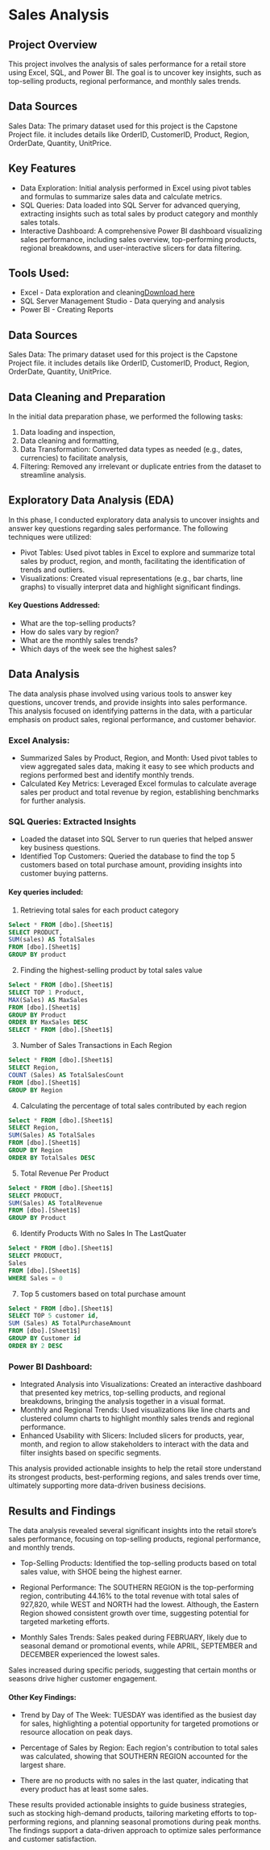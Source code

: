 # Sales Analysis

## Project Overview

This project involves the analysis of sales performance for a retail store using Excel, SQL, and Power BI. The goal is to uncover key insights, such as top-selling products, regional performance, and monthly sales trends.

## Data Sources

Sales Data: The primary dataset used for this project is the Capstone Project file. it includes details like OrderID, CustomerID, Product, Region, OrderDate, Quantity, UnitPrice.


## Key Features

- Data Exploration: Initial analysis performed in Excel using pivot tables and formulas to summarize sales data and calculate metrics.
- SQL Queries: Data loaded into SQL Server for advanced querying, extracting insights such as total sales by product category and monthly sales totals.
- Interactive Dashboard: A comprehensive Power BI dashboard visualizing sales performance, including sales overview, top-performing products, regional breakdowns, and user-interactive slicers for data filtering.
## Tools Used:

- Excel - Data exploration and cleaning[Download here](https://microsoft.com)
- SQL Server Management Studio - Data querying and analysis
- Power BI - Creating Reports


## Data Sources

Sales Data: The primary dataset used for this project is the Capstone Project file. it includes details like OrderID, CustomerID, Product, Region, OrderDate, Quantity, UnitPrice.

## Data Cleaning and Preparation

In the initial data preparation phase, we performed the following tasks:
1. Data loading and inspection,
2. Data cleaning and formatting,
3. Data Transformation: Converted data types as needed (e.g., dates, currencies) to facilitate analysis,
4. Filtering: Removed any irrelevant or duplicate entries from the dataset to streamline analysis.

## Exploratory Data Analysis (EDA)

In this phase, I conducted exploratory data analysis to uncover insights and answer key questions regarding sales performance. The following techniques were utilized:
- Pivot Tables: Used pivot tables in Excel to explore and summarize total sales by product, region, and month, facilitating the identification of trends and outliers.
- Visualizations: Created visual representations (e.g., bar charts, line graphs) to visually interpret data and highlight significant findings.

#### Key Questions Addressed:
  -  What are the top-selling products?
  -  How do sales vary by region?
  -  What are the monthly sales trends?
  -  Which days of the week see the highest sales?

 ## Data Analysis
 
The data analysis phase involved using various tools to answer key questions, uncover trends, and provide insights into sales performance. This analysis focused on identifying patterns in the data, with a particular emphasis on product sales, regional performance, and customer behavior.

### Excel Analysis:

- Summarized Sales by Product, Region, and Month: Used pivot tables to view aggregated sales data, making it easy to see which products and regions performed best and identify monthly trends.
- Calculated Key Metrics: Leveraged Excel formulas to calculate average sales per product and total revenue by region, establishing benchmarks for further analysis.
  
### SQL Queries: Extracted Insights
-  Loaded the dataset into SQL Server to run queries that helped answer key business questions.
-   Identified Top Customers: Queried the database to find the top 5 customers based on total purchase amount, providing insights into customer buying patterns.

#### Key queries included:

1.  Retrieving total sales for each product category
  
  ```sql
Select * FROM [dbo].[Sheet1$]
SELECT PRODUCT,
SUM(sales) AS TotalSales
FROM [dbo].[Sheet1$]
GROUP BY product
```
  
2.  Finding the highest-selling product by total sales value

```sql
Select * FROM [dbo].[Sheet1$]
SELECT TOP 1 Product,
MAX(Sales) AS MaxSales
FROM [dbo].[Sheet1$]
GROUP BY Product
ORDER BY MaxSales DESC
SELECT * FROM [dbo].[Sheet1$]
```

3.  Number of Sales Transactions in Each Region

```sql
Select * FROM [dbo].[Sheet1$]
SELECT Region,
COUNT (Sales) AS TotalSalesCount
FROM [dbo].[Sheet1$]
GROUP BY Region
```
  
4.  Calculating the percentage of total sales contributed by each region

  ```sql
  Select * FROM [dbo].[Sheet1$]
  SELECT Region,
SUM(Sales) AS TotalSales
FROM [dbo].[Sheet1$]
GROUP BY Region
ORDER BY TotalSales DESC
```
5. Total Revenue Per Product

```sql
Select * FROM [dbo].[Sheet1$]
SELECT PRODUCT,
SUM(Sales) AS TotalRevenue
FROM [dbo].[Sheet1$]
GROUP BY Product
```

6.  Identify Products With no Sales In The LastQuater

```sql
Select * FROM [dbo].[Sheet1$]
SELECT PRODUCT,
Sales
FROM [dbo].[Sheet1$]
WHERE Sales = 0
```

7.  Top 5 customers based on total purchase amount

  ```sql
Select * FROM [dbo].[Sheet1$]
SELECT TOP 5 customer id,
SUM (Sales) AS TotalPurchaseAmount
FROM [dbo].[Sheet1$]
GROUP BY Customer id
ORDER BY 2 DESC
```
  
### Power BI Dashboard:

- Integrated Analysis into Visualizations: Created an interactive dashboard that presented key metrics, top-selling products, and regional breakdowns, bringing the analysis together in a visual format.
- Monthly and Regional Trends: Used visualizations like line charts and clustered column charts to highlight monthly sales trends and regional performance.
- Enhanced Usability with Slicers: Included slicers for products, year, month, and region to allow stakeholders to interact with the data and filter insights based on specific segments.
  
This analysis provided actionable insights to help the retail store understand its strongest products, best-performing regions, and sales trends over time, ultimately supporting more data-driven business decisions.

## Results and Findings
The data analysis revealed several significant insights into the retail store’s sales performance, focusing on top-selling products, regional performance, and monthly trends.

- Top-Selling Products: Identified the top-selling products based on total sales value, with SHOE being the highest earner.

- Regional Performance: The SOUTHERN REGION is the top-performing region, contributing 44.16% to the total revenue with total sales of 927,820,​ while WEST and NORTH had the lowest.
  Although, the Eastern Region showed consistent growth over time, suggesting potential for targeted marketing efforts.
  
- Monthly Sales Trends: Sales peaked during FEBRUARY, likely due to seasonal demand or promotional events, while APRIL, SEPTEMBER and DECEMBER experienced the lowest sales.
  
Sales increased during specific periods, suggesting that certain months or seasons drive higher customer engagement.

#### Other Key Findings:

- Trend by Day of The Week: TUESDAY was identified as the busiest day for sales, highlighting a potential opportunity for targeted promotions or resource allocation on peak days.

- Percentage of Sales by Region: Each region's contribution to total sales was calculated, showing that SOUTHERN REGION accounted for the largest share.

- There are no products with no sales in the last quater, indicating that every product has at least some sales.
  
These results provided actionable insights to guide business strategies, such as stocking high-demand products, tailoring marketing efforts to top-performing regions, and planning seasonal promotions during peak months. The findings support a data-driven approach to optimize sales performance and customer satisfaction.


    
 







